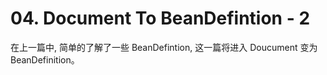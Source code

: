 # 04. Document To BeanDefintion - 2

在上一篇中, 简单的了解了一些 BeanDefintion, 这一篇将进入 Doucument 变为 BeanDefinition。

